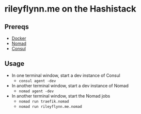 # rileyflynn.me on the Hashistack

## Prereqs

- [Docker](https://docs.docker.com/engine/install/)
- [Nomad](https://learn.hashicorp.com/tutorials/nomad/get-started-install?in=nomad/get-started)
- [Consul](https://learn.hashicorp.com/tutorials/consul/get-started-install?in=consul/getting-started)

## Usage

- In one terminal window, start a dev instance of Consul
  - `consul agent -dev`
- In another terminal window, start a dev instance of Nomad
  - `nomad agent -dev`
- In another terminal window, start the Nomad jobs
  - `nomad run traefik.nomad`
  - `nomad run rileyflynn.me.nomad`
